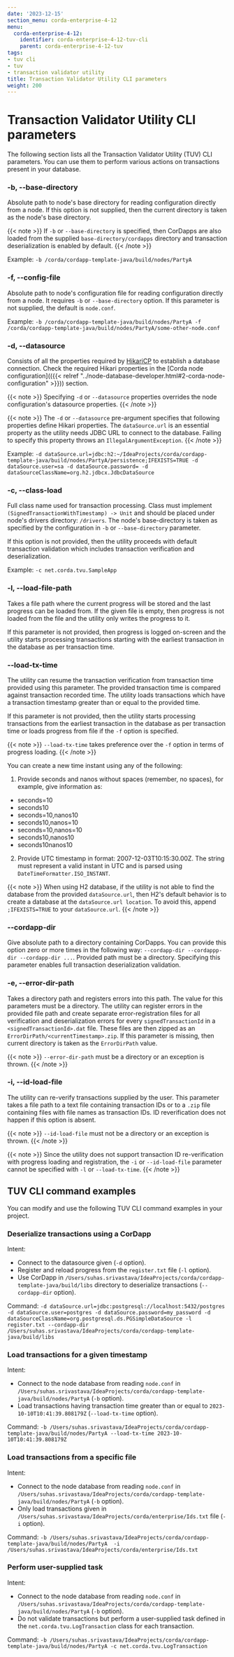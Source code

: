 ```yaml
---
date: '2023-12-15'
section_menu: corda-enterprise-4-12
menu:
  corda-enterprise-4-12:
    identifier: corda-enterprise-4-12-tuv-cli
    parent: corda-enterprise-4-12-tuv
tags:
- tuv cli
- tuv
- transaction validator utility
title: Transaction Validator Utility CLI parameters
weight: 200
---
```


# Transaction Validator Utility CLI parameters

The following section lists all the Transaction Validator Utility (TUV) CLI parameters. You can use them to perform various actions on transactions present in your database.

### -b, --base-directory

Absolute path to node's base directory for reading configuration directly from a node. If this option is not supplied, then the current directory is taken as the node's base directory.

{{< note >}}
If `-b` or `--base-directory` is specified, then CorDapps are also loaded from the supplied `base-directory/cordapps` directory and transaction deserialization is enabled by default.
{{< /note >}}

Example: `-b /corda/cordapp-template-java/build/nodes/PartyA`

### -f, --config-file

Absolute path to node's configuration file for reading configuration directly from a node. It requires `-b` or `--base-directory` option. If this parameter is not supplied, the default is `node.conf`.

Example: `-b /corda/cordapp-template-java/build/nodes/PartyA -f /corda/cordapp-template-java/build/nodes/PartyA/some-other-node.conf`

### -d, --datasource

Consists of all the properties required by [HikariCP](https://github.com/brettwooldridge/HikariCP) to establish a database connection. Check the required Hikari properties in the [Corda node configuration](({{< relref "../node-database-developer.html#2-corda-node-configuration" >}})) section.

{{< note >}}
Specifying `-d` or `--datasource` properties overrides the node configuration's datasource properties.
{{< /note >}}

{{< note >}}
The `-d` or `--datasource` pre-argument specifies that following properties define Hikari properties. The `dataSource.url` is an essential property as the utility needs JDBC URL to connect to the database. Failing to specify this property throws an `IllegalArgumentException`.
{{< /note >}}

Example: `-d dataSource.url=jdbc:h2:~/IdeaProjects/corda/cordapp-template-java/build/nodes/PartyA/persistence;IFEXISTS=TRUE -d  dataSource.user=sa -d dataSource.password= -d dataSourceClassName=org.h2.jdbcx.JdbcDataSource`

### -c, --class-load

Full class name used for transaction processing. Class must implement `(SignedTransactionWithTimestamp) -> Unit` and should be placed under node's drivers directory: `/drivers`. The node's base-directory is taken as specified by the configuration in `-b` or `--base-directory` parameter.

If this option is not provided, then the utility proceeds with default transaction validation which includes transaction verification and deserialization.

Example: `-c net.corda.tvu.SampleApp`

### -l, --load-file-path

Takes a file path where the current progress will be stored and the last progress can be loaded from. If the given file is empty, then progress is not loaded from the file and the utility only writes the progress to it.

If this parameter is not provided, then progress is logged on-screen and the utility starts processing transactions starting with the earliest transaction in the database as per transaction time.

### --load-tx-time

The utility can resume the transaction verification from transaction time provided using this parameter. The provided transaction time is compared against transaction recorded time. The utility loads transactions which have a transaction timestamp greater than or equal to the provided time.

If this parameter is not provided, then the utility starts processing transactions from the earliest transaction in the database as per transaction time or loads progress from file if the `-f` option is specified.

{{< note >}}
`--load-tx-time` takes preference over the `-f` option in terms of progress loading.
{{< /note >}}

You can create a new time instant using any of the following:

1. Provide seconds and nanos without spaces (remember, no spaces), for example, give information as:
* seconds=10
* seconds10
* seconds=10,nanos10
* seconds10,nanos=10
* seconds=10,nanos=10
* seconds10,nanos10
* seconds10nanos10
2. Provide UTC timestamp in format: 2007-12-03T10:15:30.00Z. The string must represent a valid instant in UTC and is parsed using `DateTimeFormatter.ISO_INSTANT`.

{{< note >}}
When using H2 database, if the utility is not able to find the database from the provided `dataSource.url`, then H2's default behavior is to create a database at the `dataSource.url location`. To avoid this, append `;IFEXISTS=TRUE` to your `dataSource.url`.
{{< /note >}}

### --cordapp-dir

Give absolute path to a directory containing CorDapps. You can provide this option zero or more times in the following way: `--cordapp-dir --cordappp-dir --cordapp-dir ...`. Provided path must be a directory. Specifying this parameter enables full transaction deserialization validation.

### -e, --error-dir-path

Takes a directory path and registers errors into this path. The value for this parameters must be a directory. The utility can register errors in the provided file path and create separate error-registration files for all verification and deserialization errors for every `signedTransactionId` in a `<signedTransactionId>.dat` file. These files are then zipped as an `ErrorDirPath/<currentTimestamp>.zip`. If this parameter is missing, then current directory is taken as the `ErrorDirPath` value.

{{< note >}}
`--error-dir-path` must be a directory or an exception is thrown.
{{< /note >}}


### -i, --id-load-file

The utility can re-verify transactions supplied by the user. This parameter takes a file path to a text file containing transaction IDs or to a `.zip` file containing files with file names as transaction IDs. ID reverification does not happen if this option is absent.

{{< note >}}
`--id-load-file` must not be a directory or an exception is thrown.
{{< /note >}}

{{< note >}}
Since the utility does not support transaction ID re-verification with progress loading and registration, the `-i` or `--id-load-file` parameter cannot be specified with `-l` or `--load-tx-time`.
{{< /note >}}

## TUV CLI command examples

You can modify and use the following TUV CLI command examples in your project.

### Deserialize transactions using a CorDapp

Intent:
* Connect to the datasource given (`-d` option).
* Register and reload progress from the `register.txt` file (`-l` option).
* Use CorDapp in `/Users/suhas.srivastava/IdeaProjects/corda/cordapp-template-java/build/libs` directory to deserialize transactions (`--cordapp-dir` option).

Command: `-d dataSource.url=jdbc:postgresql://localhost:5432/postgres -d dataSource.user=postgres -d dataSource.password=my_password -d dataSourceClassName=org.postgresql.ds.PGSimpleDataSource -l register.txt --cordapp-dir /Users/suhas.srivastava/IdeaProjects/corda/cordapp-template-java/build/libs`

### Load transactions for a given timestamp

Intent:
* Connect to the node database from reading `node.conf` in `/Users/suhas.srivastava/IdeaProjects/corda/cordapp-template-java/build/nodes/PartyA` (`-b` option).
* Load transactions having transaction time greater than or equal to `2023-10-10T10:41:39.808179Z` (`--load-tx-time` option).

Command: `-b /Users/suhas.srivastava/IdeaProjects/corda/cordapp-template-java/build/nodes/PartyA --load-tx-time 2023-10-10T10:41:39.808179Z`

### Load transactions from a specific file

Intent:
* Connect to the node database from reading `node.conf` in `/Users/suhas.srivastava/IdeaProjects/corda/cordapp-template-java/build/nodes/PartyA` (`-b` option).
* Only load transactions given in `/Users/suhas.srivastava/IdeaProjects/corda/enterprise/Ids.txt` file (`-i` option).

Command: `-b /Users/suhas.srivastava/IdeaProjects/corda/cordapp-template-java/build/nodes/PartyA  -i /Users/suhas.srivastava/IdeaProjects/corda/enterprise/Ids.txt`

### Perform user-supplied task

Intent:
* Connect to the node database from reading `node.conf` in `/Users/suhas.srivastava/IdeaProjects/corda/cordapp-template-java/build/nodes/PartyA` (`-b` option).
* Do not validate transactions but perform a user-supplied task defined in the `net.corda.tvu.LogTransaction` class for each transaction.

Command: `-b /Users/suhas.srivastava/IdeaProjects/corda/cordapp-template-java/build/nodes/PartyA -c net.corda.tvu.LogTransaction`
